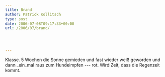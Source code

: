 ```yaml
---
title: Brand
author: Patrick Kollitsch
type: post
date: 2006-07-08T09:17:33+00:00
url: /2006/07/brand/




---
```

Klasse. 5 Wochen die Sonne gemieden und fast wieder wei&szlig; geworden und dann \_ein\_mal raus zum Hundeimpfen --- rot. Wird Zeit, dass die Regenzeit kommt.